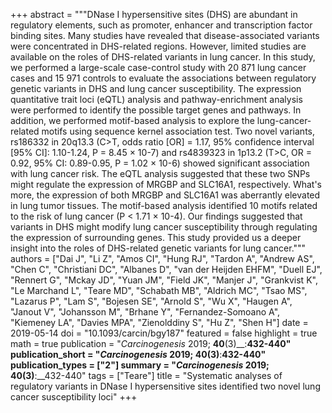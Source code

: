 +++
abstract = """DNase I hypersensitive sites (DHS) are abundant in regulatory elements, such as promoter, enhancer and transcription factor binding sites. Many studies have revealed that disease-associated variants were concentrated in DHS-related regions. However, limited studies are available on the roles of DHS-related variants in lung cancer. In this study, we performed a large-scale case-control study with 20 871 lung cancer cases and 15 971 controls to evaluate the associations between regulatory genetic variants in DHS and lung cancer susceptibility. The expression quantitative trait loci (eQTL) analysis and pathway-enrichment analysis were performed to identify the possible target genes and pathways. In addition, we performed motif-based analysis to explore the lung-cancer-related motifs using sequence kernel association test. Two novel variants, rs186332 in 20q13.3 (C>T, odds ratio [OR] = 1.17, 95% confidence interval [95% CI]: 1.10-1.24, P = 8.45 × 10-7) and rs4839323 in 1p13.2 (T>C, OR = 0.92, 95% CI: 0.89-0.95, P = 1.02 × 10-6) showed significant association with lung cancer risk. The eQTL analysis suggested that these two SNPs might regulate the expression of MRGBP and SLC16A1, respectively. What's more, the expression of both MRGBP and SLC16A1 was aberrantly elevated in lung tumor tissues. The motif-based analysis identified 10 motifs related to the risk of lung cancer (P < 1.71 × 10-4). Our findings suggested that variants in DHS might modify lung cancer susceptibility through regulating the expression of surrounding genes. This study provided us a deeper insight into the roles of DHS-related genetic variants for lung cancer."""
authors = ["Dai J", "Li Z", "Amos CI", "Hung RJ", "Tardon A", "Andrew AS", "Chen C", "Christiani DC", "Albanes D", "van der Heijden EHFM", "Duell EJ", "Rennert G", "Mckay JD", "Yuan JM", "Field JK", "Manjer J", "Grankvist K", "Le Marchand L", "Teare MD", "Schabath MB", "Aldrich MC", "Tsao MS", "Lazarus P", "Lam S", "Bojesen SE", "Arnold S", "Wu X", "Haugen A", "Janout V", "Johansson M", "Brhane Y", "Fernandez-Somoano A", "Kiemeney LA", "Davies MPA", "Zienolddiny S", "Hu Z", "Shen H"]
date = 2019-05-14
doi = "10.1093/carcin/bgy187"
featured = false
highlight = true
math = true
publication = "*Carcinogenesis* 2019; __40__(3)__:__432-440"
publication_short = "*Carcinogenesis* 2019; __40__(3)__:__432-440"
publication_types = ["2"]
summary = "*Carcinogenesis* 2019; __40__(3)__:__432-440"
tags = ["Teare"]
title = "Systematic analyses of regulatory variants in DNase I hypersensitive sites identified two novel lung cancer susceptibility loci"
+++
